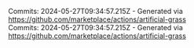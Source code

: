 Commits: 2024-05-27T09:34:57.215Z - Generated via https://github.com/marketplace/actions/artificial-grass
<br>
Commits: 2024-05-27T09:34:57.215Z - Generated via https://github.com/marketplace/actions/artificial-grass
<br>

